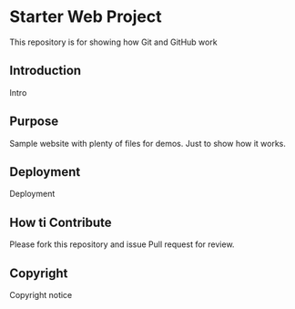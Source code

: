 # Starter Web Project

This repository is for showing how Git and GitHub work

## Introduction

Intro 

## Purpose

Sample website with plenty of files for demos. Just to show how it works.

## Deployment
Deployment

## How ti Contribute
Please fork this repository and issue Pull request for review.

## Copyright
Copyright notice